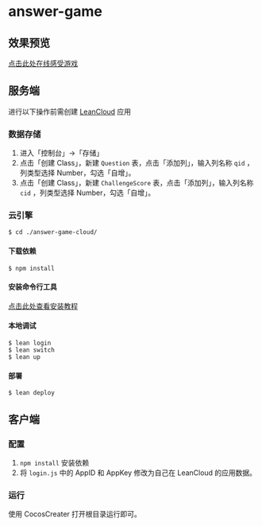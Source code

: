 # answer-game

## 效果预览
[点击此处在线感受游戏](http://answer-game.leanapp.cn/)

## 服务端
进行以下操作前需创建 [LeanCloud](https://leancloud.cn/) 应用

### 数据存储
1. 进入「控制台」->「存储」
2. 点击「创建 Class」，新建 `Question` 表，点击「添加列」，输入列名称 `qid` ，列类型选择 Number，勾选「自增」。
3. 点击「创建 Class」，新建 `ChallengeScore` 表，点击「添加列」，输入列名称 `cid` ，列类型选择 Number，勾选「自增」。

### 云引擎
```
$ cd ./answer-game-cloud/
```
#### 下载依赖
```
$ npm install
```
#### 安装命令行工具
[点击此处查看安装教程](https://leancloud.cn/docs/leanengine_cli.html#hash1443149115)

#### 本地调试
```
$ lean login
$ lean switch
$ lean up
```

#### 部署
```
$ lean deploy
```


## 客户端
### 配置
1. `npm install` 安装依赖
2. 将 `login.js` 中的 AppID 和 AppKey 修改为自己在 LeanCloud 的应用数据。

### 运行
使用 CocosCreater 打开根目录运行即可。





